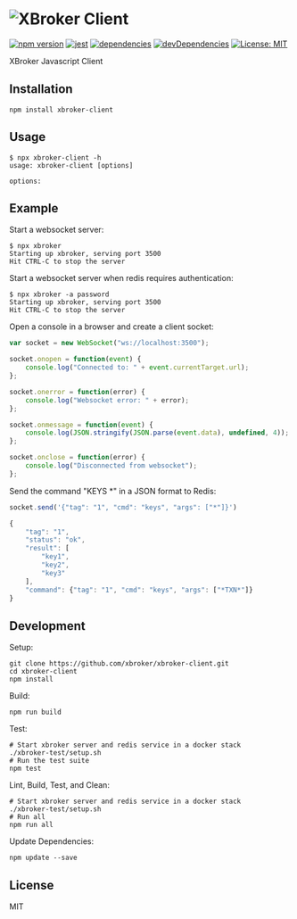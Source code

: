 ![XBroker Client](http://xbroker.github.io/xbroker/xbroker.svg)
=====
[![npm version](https://badge.fury.io/js/xbroker-client.svg)](https://badge.fury.io/js/xbroker-client)
[![jest](https://img.shields.io/badge/tested_with-jest-brightgreen.svg)](https://facebook.github.io/jest/)
[![dependencies](https://img.shields.io/david/xbroker/xbroker-client.svg)](https://david-dm.org/xbroker/xbroker-client)
[![devDependencies](https://img.shields.io/david/dev/xbroker/xbroker-client.svg)](https://david-dm.org/xbroker/xbroker-client?type=dev)
[![License: MIT](https://img.shields.io/badge/license-MIT-blue.svg)](https://opensource.org/licenses/MIT)

XBroker Javascript Client

Installation
------------

```shell
npm install xbroker-client
```

Usage
-----

```shell
$ npx xbroker-client -h
usage: xbroker-client [options]

options:
```

Example
-------

Start a websocket server:

```shell
$ npx xbroker
Starting up xbroker, serving port 3500
Hit CTRL-C to stop the server
```

Start a websocket server when redis requires authentication:

```shell
$ npx xbroker -a password
Starting up xbroker, serving port 3500
Hit CTRL-C to stop the server
```

Open a console in a browser and create a client socket:

```js
var socket = new WebSocket("ws://localhost:3500");

socket.onopen = function(event) {
    console.log("Connected to: " + event.currentTarget.url);
};

socket.onerror = function(error) {
    console.log("Websocket error: " + error);
};

socket.onmessage = function(event) {
    console.log(JSON.stringify(JSON.parse(event.data), undefined, 4));
};

socket.onclose = function(error) {
    console.log("Disconnected from websocket");
};
```

Send the command "KEYS *" in a JSON format to Redis:

```js
socket.send('{"tag": "1", "cmd": "keys", "args": ["*"]}')

{
    "tag": "1",
    "status": "ok",
    "result": [
        "key1",
        "key2",
        "key3"
    ],
    "command": {"tag": "1", "cmd": "keys", "args": ["*TXN*"]}
}
```
Development
-----------

Setup:

```shell
git clone https://github.com/xbroker/xbroker-client.git
cd xbroker-client
npm install
```

Build:
```shell
npm run build
```

Test:
```shell
# Start xbroker server and redis service in a docker stack
./xbroker-test/setup.sh
# Run the test suite
npm test
```

Lint, Build, Test, and Clean:
```shell
# Start xbroker server and redis service in a docker stack
./xbroker-test/setup.sh
# Run all
npm run all
```

Update Dependencies:
```shell
npm update --save
```

License
-------

MIT
